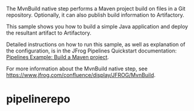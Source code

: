 The MvnBuild native step performs a Maven project build on files in a Git repository. Optionally, it can also publish build information to Artifactory.

This sample shows you how to build a simple Java application and deploy the resultant artifact to Artifactory.

Detailed instructions on how to run this sample, as well as explanation of the configuration, is in the JFrog Pipelines Quickstart documentation: [Pipelines Example: Build a Maven project](https://www.jfrog.com/confluence/display/JFROG/Pipelines+Example%3A+Maven+Build).

For more information about the MvnBuild native step, see https://www.jfrog.com/confluence/display/JFROG/MvnBuild.
# pipelinerepo
